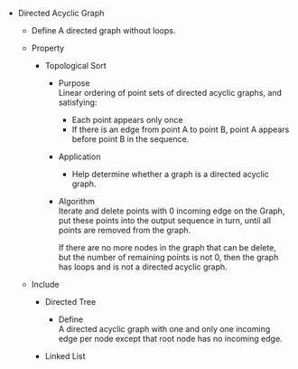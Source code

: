 * Directed Acyclic Graph
  - Define
    A directed graph without loops.

  - Property
    * Topological Sort  
      - Purpose  
        Linear ordering of point sets of directed acyclic graphs, and satisfying:
        - Each point appears only once
        - If there is an edge from point A to point B, point A appears before point B in the sequence.

      - Application  
        - Help determine whether a graph is a directed acyclic graph.  

      - Algorithm  
        Iterate and delete points with 0 incoming edge on the Graph, put these points into the output sequence in turn, until all points are removed from the graph.  

        If there are no more nodes in the graph that can be delete, but the number of remaining points is not 0, then the graph has loops and is not a directed acyclic graph.

  - Include
    * Directed Tree
      - Define  
        A directed acyclic graph with one and only one incoming edge per node except that root node has no incoming edge.

    * Linked List
